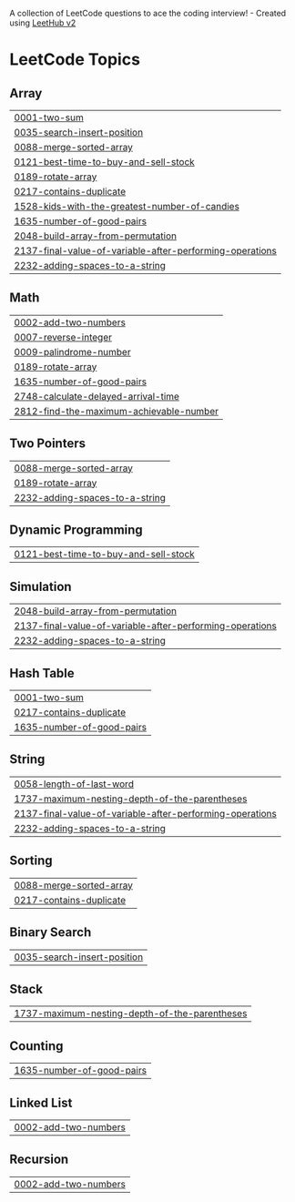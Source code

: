A collection of LeetCode questions to ace the coding interview! - Created using [LeetHub v2](https://github.com/arunbhardwaj/LeetHub-2.0)
<!---LeetCode Topics Start-->
# LeetCode Topics
## Array
|  |
| ------- |
| [0001-two-sum](https://github.com/Amaljith34/leetcode/tree/master/0001-two-sum) |
| [0035-search-insert-position](https://github.com/Amaljith34/leetcode/tree/master/0035-search-insert-position) |
| [0088-merge-sorted-array](https://github.com/Amaljith34/leetcode/tree/master/0088-merge-sorted-array) |
| [0121-best-time-to-buy-and-sell-stock](https://github.com/Amaljith34/leetcode/tree/master/0121-best-time-to-buy-and-sell-stock) |
| [0189-rotate-array](https://github.com/Amaljith34/leetcode/tree/master/0189-rotate-array) |
| [0217-contains-duplicate](https://github.com/Amaljith34/leetcode/tree/master/0217-contains-duplicate) |
| [1528-kids-with-the-greatest-number-of-candies](https://github.com/Amaljith34/leetcode/tree/master/1528-kids-with-the-greatest-number-of-candies) |
| [1635-number-of-good-pairs](https://github.com/Amaljith34/leetcode/tree/master/1635-number-of-good-pairs) |
| [2048-build-array-from-permutation](https://github.com/Amaljith34/leetcode/tree/master/2048-build-array-from-permutation) |
| [2137-final-value-of-variable-after-performing-operations](https://github.com/Amaljith34/leetcode/tree/master/2137-final-value-of-variable-after-performing-operations) |
| [2232-adding-spaces-to-a-string](https://github.com/Amaljith34/leetcode/tree/master/2232-adding-spaces-to-a-string) |
## Math
|  |
| ------- |
| [0002-add-two-numbers](https://github.com/Amaljith34/leetcode/tree/master/0002-add-two-numbers) |
| [0007-reverse-integer](https://github.com/Amaljith34/leetcode/tree/master/0007-reverse-integer) |
| [0009-palindrome-number](https://github.com/Amaljith34/leetcode/tree/master/0009-palindrome-number) |
| [0189-rotate-array](https://github.com/Amaljith34/leetcode/tree/master/0189-rotate-array) |
| [1635-number-of-good-pairs](https://github.com/Amaljith34/leetcode/tree/master/1635-number-of-good-pairs) |
| [2748-calculate-delayed-arrival-time](https://github.com/Amaljith34/leetcode/tree/master/2748-calculate-delayed-arrival-time) |
| [2812-find-the-maximum-achievable-number](https://github.com/Amaljith34/leetcode/tree/master/2812-find-the-maximum-achievable-number) |
## Two Pointers
|  |
| ------- |
| [0088-merge-sorted-array](https://github.com/Amaljith34/leetcode/tree/master/0088-merge-sorted-array) |
| [0189-rotate-array](https://github.com/Amaljith34/leetcode/tree/master/0189-rotate-array) |
| [2232-adding-spaces-to-a-string](https://github.com/Amaljith34/leetcode/tree/master/2232-adding-spaces-to-a-string) |
## Dynamic Programming
|  |
| ------- |
| [0121-best-time-to-buy-and-sell-stock](https://github.com/Amaljith34/leetcode/tree/master/0121-best-time-to-buy-and-sell-stock) |
## Simulation
|  |
| ------- |
| [2048-build-array-from-permutation](https://github.com/Amaljith34/leetcode/tree/master/2048-build-array-from-permutation) |
| [2137-final-value-of-variable-after-performing-operations](https://github.com/Amaljith34/leetcode/tree/master/2137-final-value-of-variable-after-performing-operations) |
| [2232-adding-spaces-to-a-string](https://github.com/Amaljith34/leetcode/tree/master/2232-adding-spaces-to-a-string) |
## Hash Table
|  |
| ------- |
| [0001-two-sum](https://github.com/Amaljith34/leetcode/tree/master/0001-two-sum) |
| [0217-contains-duplicate](https://github.com/Amaljith34/leetcode/tree/master/0217-contains-duplicate) |
| [1635-number-of-good-pairs](https://github.com/Amaljith34/leetcode/tree/master/1635-number-of-good-pairs) |
## String
|  |
| ------- |
| [0058-length-of-last-word](https://github.com/Amaljith34/leetcode/tree/master/0058-length-of-last-word) |
| [1737-maximum-nesting-depth-of-the-parentheses](https://github.com/Amaljith34/leetcode/tree/master/1737-maximum-nesting-depth-of-the-parentheses) |
| [2137-final-value-of-variable-after-performing-operations](https://github.com/Amaljith34/leetcode/tree/master/2137-final-value-of-variable-after-performing-operations) |
| [2232-adding-spaces-to-a-string](https://github.com/Amaljith34/leetcode/tree/master/2232-adding-spaces-to-a-string) |
## Sorting
|  |
| ------- |
| [0088-merge-sorted-array](https://github.com/Amaljith34/leetcode/tree/master/0088-merge-sorted-array) |
| [0217-contains-duplicate](https://github.com/Amaljith34/leetcode/tree/master/0217-contains-duplicate) |
## Binary Search
|  |
| ------- |
| [0035-search-insert-position](https://github.com/Amaljith34/leetcode/tree/master/0035-search-insert-position) |
## Stack
|  |
| ------- |
| [1737-maximum-nesting-depth-of-the-parentheses](https://github.com/Amaljith34/leetcode/tree/master/1737-maximum-nesting-depth-of-the-parentheses) |
## Counting
|  |
| ------- |
| [1635-number-of-good-pairs](https://github.com/Amaljith34/leetcode/tree/master/1635-number-of-good-pairs) |
## Linked List
|  |
| ------- |
| [0002-add-two-numbers](https://github.com/Amaljith34/leetcode/tree/master/0002-add-two-numbers) |
## Recursion
|  |
| ------- |
| [0002-add-two-numbers](https://github.com/Amaljith34/leetcode/tree/master/0002-add-two-numbers) |
<!---LeetCode Topics End-->